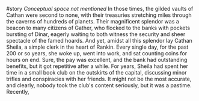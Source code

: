 #story 
*Conceptual space not mentioned*
In those times, the gilded vaults of Cathan were second to none, with their treasuries stretching miles through the caverns of hundreds of planets. Their magnificent splendor was a beacon to many citizens of Gather, who flocked to the banks with pockets bursting of Dinar, eagerly waiting to both witness the security and sheer spectacle of the famed hoards. And yet, amidst all this splendor lay Cathan Sheila, a simple clerk in the heart of Rankin. Every single day, for the past 200 or so years, she woke up, went into work, and sat counting coins for hours on end. Sure, the pay was excellent, and the bank had outstanding benefits, but it got repetitive after a while. For years, Sheila had spent her time in a small book club on the outskirts of the capital, discussing minor trifles and conspiracies with her friends. It might not be the most accurate, and clearly, nobody took the club's content seriously, but it was a pastime. Recently, 